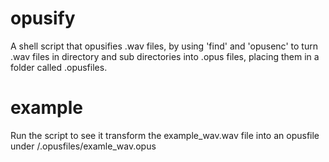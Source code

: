 # opusify
A shell script that opusifies .wav files, by using 'find' and 'opusenc' to turn .wav files in directory and sub directories into .opus files, placing them in a folder called .opusfiles. 

# example
Run the script to see it transform the example_wav.wav file into an opusfile under /.opusfiles/examle_wav.opus